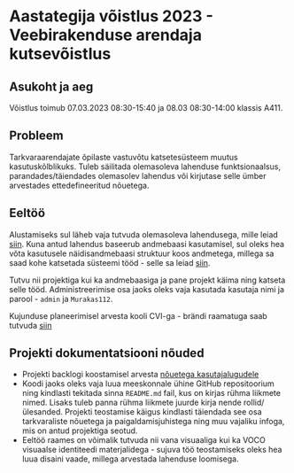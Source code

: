 # Aastategija võistlus 2023 - Veebirakenduse arendaja kutsevõistlus

## Asukoht ja aeg
Võistlus toimub 07.03.2023 08:30-15:40 ja 08.03 08:30-14:00 klassis A411. 

## Probleem

Tarkvaraarendajate õpilaste vastuvõtu katsetesüsteem muutus kasutuskõlblikuks. Tuleb säilitada olemasoleva lahenduse funktsionaalsus, parandades/täiendades olemasolev lahendus või kirjutase selle ümber arvestades ettedefineeritud nõuetega.

## Eeltöö

Alustamiseks sul läheb vaja tutvuda olemasoleva lahendusega, mille leiad [siin](https://github.com/reneesaks/aastategija-2017-II-v2). Kuna antud lahendus baseerub andmebaasi kasutamisel, sul oleks hea võta kasutusele näidisandmebaasi struktuur koos andmetega, millega sa saad kohe katsetada süsteemi tööd - selle sa leiad [siin](https://raw.githubusercontent.com/AnnaKarutina/at2023/master/db.mysql).

Tutvu nii projektiga kui ka andmebaasiga ja pane projekt käima ning katseta selle tööd. Administreerimise osa jaoks oleks vaja kasutada kasutaja nimi ja parool - ```admin``` ja ```Murakas112```.

Kujunduse planeerimisel arvesta kooli CVI-ga - brändi raamatuga saab tutvuda [siin](https://drive.google.com/file/d/1TIZNzCwhzIpC3B0OkwNv7VzX0UyO5MPq/view?usp=sharing)

## Projekti dokumentatsiooni nõuded
* Projekti backlogi koostamisel arvesta [nõuetega kasutajalugudele](https://docs.google.com/document/d/1hz_VQ-vfcvWQNvyPyGfJq2QFyqreUQnVhIf0vF8sk4A/edit)
* Koodi jaoks oleks vaja luua meeskonnale ühine GitHub repositoorium ning kindlasti tekitada sinna ```README.md``` fail, kus on kirjas rühma liikmete nimed. Lisaks tuleb panna rühma liikmete juurde kirja nende rollid/ülesanded. Projekti teostamise käigus kindlasti täiendada see osa tarkvaraliste nõuetega ja paigaldamisjuhistega ning muu vajaliku infoga, mis on antud projektiga seotud.
* Eeltöö raames on võimalik tutvuda nii vana visuaaliga kui ka VOCO visuaalse identiteedi materjalidega - sujuva töö teostamiseks oleks hea luua disaini vaade, millega arvestada lahenduse loomisega.

